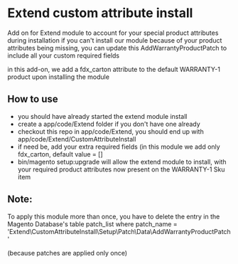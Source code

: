# Extend custom attribute install

Add on for Extend module to account for your special product attributes during installation
if you can't install our module because of your product attributes being missing, you can update this AddWarrantyProductPatch to include all your custom required fields

in this add-on, we add a fdx_carton attribute to the default WARRANTY-1 product upon installing the module

## How to use
- you should have already started the extend module install
- create a app/code/Extend folder if you don't have one already
- checkout this repo in app/code/Extend, you should end up with app/code/Extend/CustomAttributeInstall
- if need be, add your extra required fields (in this module we add only fdx_carton, default value = []
- bin/magento setup:upgrade will allow the extend module to install, with your required product attributes now present on the WARRANTY-1 Sku item

## Note:
To apply this module more than once, you have to delete the entry in the Magento Database's table patch_list
where patch_name = 'Extend\CustomAttributeInstall\Setup\Patch\Data\AddWarrantyProductPatch'

(because patches are applied only once)

